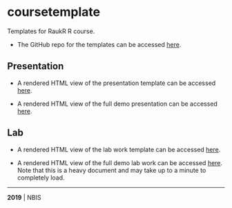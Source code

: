 # coursetemplate

Templates for RaukR R course.

+ The GitHub repo for the templates can be accessed [here](https://github.com/NBISweden/coursetemplate).

## Presentation

+ A rendered HTML view of the presentation template can be accessed [here](https://royfrancis.github.io/coursetemplate/presentation.html).

+ A rendered HTML view of the full demo presentation can be accessed [here](https://royfrancis.github.io/coursetemplate/presentation_demo.html).

## Lab

+ A rendered HTML view of the lab work template can be accessed [here](https://royfrancis.github.io/coursetemplate/course.html).

+ A rendered HTML view of the full demo lab work can be accessed [here](https://royfrancis.github.io/coursetemplate/course_demo.html). Note that this is a heavy document and may take up to a minute to completely load.

---

**2019** | NBIS
